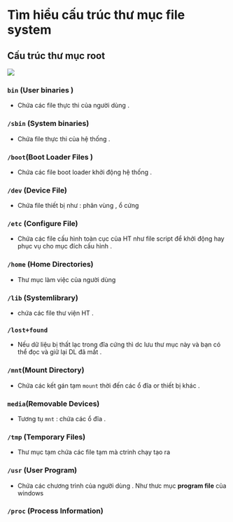 # Tìm hiểu cấu trúc thư mục file system

 ## Cấu trúc thư mục root

![](/images/filesystem-structure.png)

 ### `bin` (User binaries )
 - Chứa các file thực thi của người dùng .
 ### `/sbin` (System binaries)
 - Chứa file thực thi của hệ thống .
 ### `/boot`(Boot Loader Files )
 - Chứa các file boot loader khởi động hệ thống .
 ### `/dev` (Device File)
 - Chứa file thiết bị như : phân vùng , ổ cứng
 ### `/etc` (Configure File)
 - Chứa các file cấu hình toàn cục của HT như file script để khởi động hay phục vụ cho mục đích cấu hình .
 ### `/home` (Home Directories)
 - Thư mục làm việc của người dùng 
 ### `/lib` (Systemlibrary)
 - chứa các file thư viện HT .
 ### `/lost+found`  
 - Nếu dữ liệu bị thất lạc trong đĩa cứng thì dc lưu thư mục này và bạn có thể đọc và giữ lại DL đã mất .
 ### `/mnt`(Mount Directory)
 - Chứa các kết gán tạm `mount` thời đến các ổ đĩa or thiết bị khác .
 ### `media`(Removable Devices)
 - Tương tụ `mnt` : chứa các ổ đĩa .
 ### `/tmp` (Temporary Files)
 - Thư mục tạm chứa các file tạm mà ctrinh chạy tạo ra
 ### `/usr` (User Program)
 - Chứa các chương trình của người dùng . Như thưc mục **program file** của windows
 ### `/proc` (Process Information)
